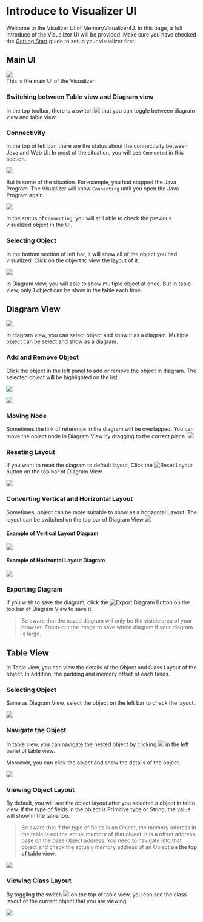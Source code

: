 # Introduce to Visualizer UI
Welcome to the Visulizer UI of MemoryVisualizer4J. In this page, a full introduce of the Visualizer UI will be provided. Make sure you have checked the [Getting Start](./GettingStart) guide to setup your visualizer first.

## Main UI
![](images/8649b0faf706c431c6252f2aa33d108cc777f63022438929e1a46f1784b74448.png)  
This is the main UI of the Visualizer. 

### Switching between Table view and Diagram view
In the top toolbar, there is a switch ![](images/d65268d9f7e7e74475272452010330da9d4d03c832851b0bddbe5261ea67acc4.png) that you can toggle between diagram view and table view.

### Connectivity
In the top of left bar, there are the status about the connectivity between Java and Web UI. In most of the situation, you will see `Connected` in this section.

![](images/2afd1d13fc3342d2dd23a619669a717f74255849c3de387f7fadcc20efec1077.png)  

But in some of the situation. For example, you had stopped the Java Program. The Visualizer will show `Connecting` until you open the Java Program again.

![](images/b4ca26152b698b846110c149b9a4276271ed84b2bb7a4c146c573985032ca214.png)  

In the status of `Connecting`, you will still able to check the previous visualized object in the UI.

### Selecting Object
In the bottom section of left bar, it will show all of the object you had visualized. Click on the object to view the layout of it.

![](images/81e53e43a745ae8bbca1d540ce9f63a70f7d48cd69a1dac8df0a9ceeb768c99b.png)  

In Diagram view, you will able to show multiple object at once. But in table view, only 1 object can be show in the table each time.

## Diagram View
![](images/bb522544ddac23863d4f4aa4529973a5fb97a12bc6439e35c8e1cdbbb87ba2e8.png)  

In diagram view, you can select object and show it as a diagram. Multiple object can be select and show as a diagram.

### Add and Remove Object
Click the object in the left panel to add or remove the object in diagram. The selected object will be highlighted on the list.

![](images/3e73bb75097eb2958e485bd91ddc49777416ff3e3afc0fbe6d37a7062b86221d.png)  

![](images/4afb5a400bd3200a060b93cd80f99f5c70ed305f280058d707eb9f8c64356f87.png)  


### Moving Node
Sometimes the link of reference in the diagram will be overlapped. You can move the object node in Diagram View by dragging to the correct place.
![](images/f70f4aafea0ad9fda45b7292d36e0d17df4a3c911de4fca938ed4e28a1edaf39.png)  

### Reseting Layout
If you want to reset the diagram to default layout, Click the ![`Reset Layout`](images/f05b2859ba38e5f8c2b87837658988a83d3289f5f4a1c25a600702473792753e.png) button on the top bar of Diagram View.

![](images/b4ea8bca17c19c45c96dbdf44bc38b1f552cd2b4a0eb5da85e64311eb2cd83ac.png)  

### Converting Vertical and Horizontal Layout
Sometimes, object can be more suitable to show as a horizontal Layout. The layout can be switched on the top bar of Diagram View ![](images/a7f69ae43035460607ddbb96c9aaefcf7bf16c4a2e9e4e2198dd3ec5634655fa.png)

#### Example of Vertical Layout Diagram

![](images/c4c4d64e3abb3ed4076ed405d6df1828585af3c4f8e37f66645f2c390d9be6b0.png)  

#### Example of Horizontal Layout Diagram

![](images/f784e231197ea70eea9e938cb13288d31cf563b0697bb1e95b6471cc23d814d8.png)  

### Exporting Diagram
If you wish to save the diagram, click the ![`Export Diagram`](images/ff060803c4c67bfc23c4acd1ed682e8791cd23c10fe65bcd99136ecf334b9da3.png) Button on the top bar of Diagram View to save it.
> Be aware that the saved diagram will only be the visible area of your browser. Zoom-out the image to save whole diagram if your diagram is large.

## Table View
In Table view, you can view the details of the Object and Class Layout of the object. In addition, the padding and memory offset of each fields.

### Selecting Object
Same as Diagram View, select the object on the left bar to check the layout.

![](images/81e53e43a745ae8bbca1d540ce9f63a70f7d48cd69a1dac8df0a9ceeb768c99b.png)  

### Navigate the Object
In table view, you can navigate the nested object by clicking ![](images/03ebbe16e8858ef65636fca671a94980599ddef19f4de7c254a19a28aa8fd155.png) in the left panel of table view.

Moreover, you can click the object and show the details of the object.

![](images/d97247b7c317db7aa45a933100e99a645f5f1c788cabdc6f73277964e06d1bd1.png)  

### Viewing Object Layout
By default, you will see the object layout after you selected a object in table view. If the type of fields in the object is Primitive type or String, the value will show in the table too.
> Be aware that if the type of fields is an Object, the memory address in the table is not the actual memory of that object. It is a offset address base on the base Object address. You need to navigate into that object and check the actualy memory address of an Object **on the top of table view**.

![](images/284e4c289a52f058c17b13200a620f8958afe181a15fe64dd22eabe01d1a9608.png)  

### Viewing Class Layout
By toggling the switch ![](images/9be4b5f069ac665be606c59223d952018c2e4ea313672d90d553c42d89c5c556.png) on the top of table view, you can see the class layout of the current object that you are viewing.  

![](images/77bc038a4dfde621413004dd74a5ab80dd14fd5d09cfdfba49c5e455a498826b.png)
